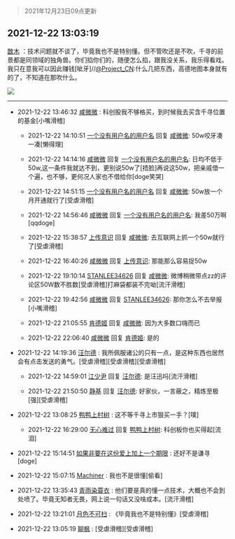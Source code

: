 > 2021年12月23日09点更新
<link rel="stylesheet" href="https://cdn.jsdelivr.net/gh/taotie6/sampleJSON@main/css/photo_show.css">
<meta name="referrer" content="no-referrer" />


 ## 2021-12-22 13:03:19 

 [㪚木](https://www.coolapk.com/feed/32290176?shareKey=YWU3NDEyZmEzODUxNjFjMmIyMGY~) ：技术问题就不谈了，毕竟我也不是特别懂。但不管吹还是不吹，千寻的前景都是同领域的独角兽。你们掐你们的，随便怎么掐，跟我没关系，我乐得看戏。我只在意我可以因此赚钱[呲牙]//<a class="feed-link-uname" href="/u/Project_CN">@Project_CN</a>:什么几把东西，高德地图本身就有的了，不知道在那吹什么。 

<div class="album">
<img class="img-item" src="http://image.coolapk.com/feed/2019/0507/23/1081091_4586_1095@230x167.gif" />
</div>

 ------- 

- 2021-12-22 13:46:32 [咸微微](uid=1248718) : 科创股我不够格买，到时候我去买含千寻位置的基金[小嘴滑稽] 

    - 2021-12-22 14:10:51 [一个没有用户名的用户名](uid=1314924) 回复 [咸微微](uid=1248718): 50w咬牙凑一凑[懒得理] 

    - 2021-12-22 14:14:16 [咸微微](uid=1248718) 回复 [一个没有用户名的用户名](uid=1314924): 日均不低于50w,这一条件我就达不到，更别说50w了[捂脸]再说这50w，把亲戚借一个遍，也不够，更何况人家也不借给你[doge笑哭] 

    - 2021-12-22 14:51:15 [一个没有用户名的用户名](uid=1314924) 回复 [咸微微](uid=1248718): 50w放一个月开通就行了[受虐滑稽] 

    - 2021-12-22 14:56:46 [咸微微](uid=1248718) 回复 [一个没有用户名的用户名](uid=1314924): 我差50万啊[qqdoge] 

    - 2021-12-22 15:38:57 [上传意识](uid=1162134) 回复 [咸微微](uid=1248718): 去互联网上抓一个50w就行了[受虐滑稽] 

    - 2021-12-22 16:40:26 [咸微微](uid=1248718) 回复 [上传意识](uid=1162134): 那能那么容易捉50w 

    - 2021-12-22 19:10:14 [STANLEE34626](uid=3325205) 回复 [咸微微](uid=1248718): 微博稍微带点zz的评论区50W数不胜数[受虐滑稽]打麻袋都装不完呦[流汗滑稽] 

    - 2021-12-22 19:42:56 [咸微微](uid=1248718) 回复 [STANLEE34626](uid=3325205): 那你怎么不去举报[小嘴滑稽] 

    - 2021-12-22 21:05:55 [肯德姬](uid=1097549) 回复 [咸微微](uid=1248718): 因为大多数口嗨而已 

    - 2021-12-22 22:06:40 [咸微微](uid=1248718) 回复 [肯德姬](uid=1097549): 是的 

- 2021-12-22 14:19:36 [汪尔德](uid=1595236) : 我所佩服诸公的只有一点，是这种东西也居然会有点击发送的勇气。[受虐滑稽][受虐滑稽][受虐滑稽] 

    - 2021-12-22 14:59:01 [江少尹](uid=3524927) 回复 [汪尔德](uid=1595236): 是汪迅吗[流汗滑稽] 

    - 2021-12-22 21:50:50 [静基](uid=1353091) 回复 [汪尔德](uid=1595236): 好家伙，一言蔽之，精炼至极[强][受虐滑稽] 

- 2021-12-22 13:08:25 [鸭鸭上村树](uid=731274) : 这不等千寻上市狠买一手？[噗] 

    - 2021-12-22 16:29:00 [无心难过](uid=3681127) 回复 [鸭鸭上村树](uid=731274): 科创板你也买得起[流泪] 

- 2021-12-22 15:14:51 [如果非要在这份爱上加上一个期限](uid=2531892) : 还好不是谦寻[doge] 

- 2021-12-22 15:07:15 [Machiner](uid=3114536) : 我也不是很懂[偷看] 

- 2021-12-22 13:35:43 [青雨染蓑衣](uid=1535940) : 他们要是真的懂一点技术，大概也不会到处喷了。毕竟无知者无畏，网上说一句话又没啥成本。[流汗滑稽] 

- 2021-12-22 13:21:01 [月色不可扫](uid=3639201) : 《毕竟我也不是特别懂》[受虐滑稽] 

- 2021-12-22 13:05:19 [聊枫](uid=2408757) : [受虐滑稽][受虐滑稽] 

